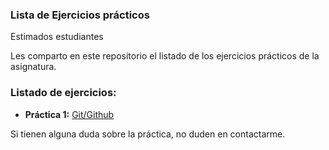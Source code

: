### Lista de Ejercicios prácticos

Estimados estudiantes

Les comparto en este repositorio el listado de los ejercicios prácticos de la asignatura.

### Listado de ejercicios:

- **Práctica 1:** [Git/Github](practica1.md)

Si tienen alguna duda sobre la práctica, no duden en contactarme.